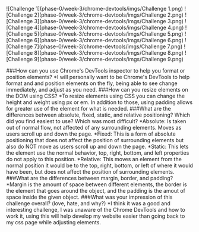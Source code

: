 ![Challenge 1](phase-0/week-3/chrome-devtools/imgs/Challenge 1.png)
![Challenge 2](phase-0/week-3/chrome-devtools/imgs/Challenge 2.png)
![Challenge 3](phase-0/week-3/chrome-devtools/imgs/Challenge 3.png)
![Challenge 4](phase-0/week-3/chrome-devtools/imgs/Challenge 4.png)
![Challenge 5](phase-0/week-3/chrome-devtools/imgs/Challenge 5.png)
![Challenge 6](phase-0/week-3/chrome-devtools/imgs/Challenge 6.png)
![Challenge 7](phase-0/week-3/chrome-devtools/imgs/Challenge 7.png)
![Challenge 8](phase-0/week-3/chrome-devtools/imgs/Challenge 8.png)
![Challenge 9](phase-0/week-3/chrome-devtools/imgs/Challenge 9.png)


###How can you use Chrome's DevTools inspector to help you format or position elements?
*I will personally want to be Chrome's DevTools to help format and and position elements on the fly, being able to see change immediately, and adjust as you need.
###How can you resize elements on the DOM using CSS?
*To resize elements using CSS you can change the height and weight using px or em. In addition to those, using padding allows for greater use of the element for what is needed.
###What are the differences between absolute, fixed, static, and relative positioning? Which did you find easiest to use? Which was most difficult?
*Absolute: Is taken out of normal flow, not affected of any surrounding elements. Moves as users scroll up and down the page.
*Fixed: This is a form of absolute positioning that does not affect the position of surrounding elements but also do NOT move as users scroll up and down the page.
*Static: This lets the element use the normal behavior, top, right, bottom, and left properties do not apply to this position.
*Relative:  This moves an element from the normal position it would be to the top, right, bottom, or left of where it would have been, but does not affect the position of surrounding elements.
###What are the differences between margin, border, and padding?
*Margin is the amount of space between different elements, the border is the element that goes around the object, and the padding is the amout of space inside the given object.
###What was your impression of this challenge overall? (love, hate, and why?)
*I think it was a good and interesting challenge, I was unaware of the Chrome DevTools and how to work it, using this will help develop my website easier than going back to my css page while adjusting elements.
